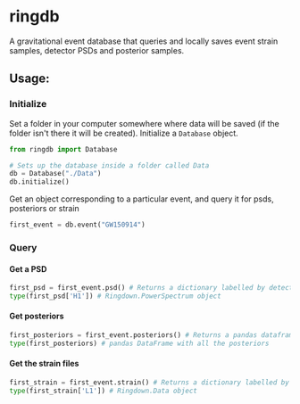 # ringdb
A gravitational event database that queries and locally saves event strain samples,  detector PSDs and posterior samples.

## Usage:
### Initialize
Set a folder in your computer somewhere where data will be saved (if the folder isn't there it will be created). Initialize a `Database` object. 
```python
from ringdb import Database

# Sets up the database inside a folder called Data
db = Database("./Data")
db.initialize()
```

Get an object corresponding to a particular event, and query it for psds, posteriors or strain
```python
first_event = db.event("GW150914")
```

### Query

#### Get a PSD
```python
first_psd = first_event.psd() # Returns a dictionary labelled by detectors
type(first_psd['H1']) # Ringdown.PowerSpectrum object
```

#### Get posteriors
```python
first_posteriors = first_event.posteriors() # Returns a pandas dataframe
type(first_posteriors) # pandas DataFrame with all the posteriors
```

#### Get the strain files
```python
first_strain = first_event.strain() # Returns a dictionary labelled by detectors
type(first_strain['L1']) # Ringdown.Data object
```
